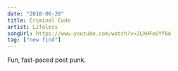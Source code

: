 ```yaml
---
date: "2018-06-28"
title: Criminal Code
artist: Lifeless
songUrl: https://www.youtube.com/watch?v=JLXHFeOYf6A
tag: ["new find"]
---
```


Fun, fast-paced post punk.